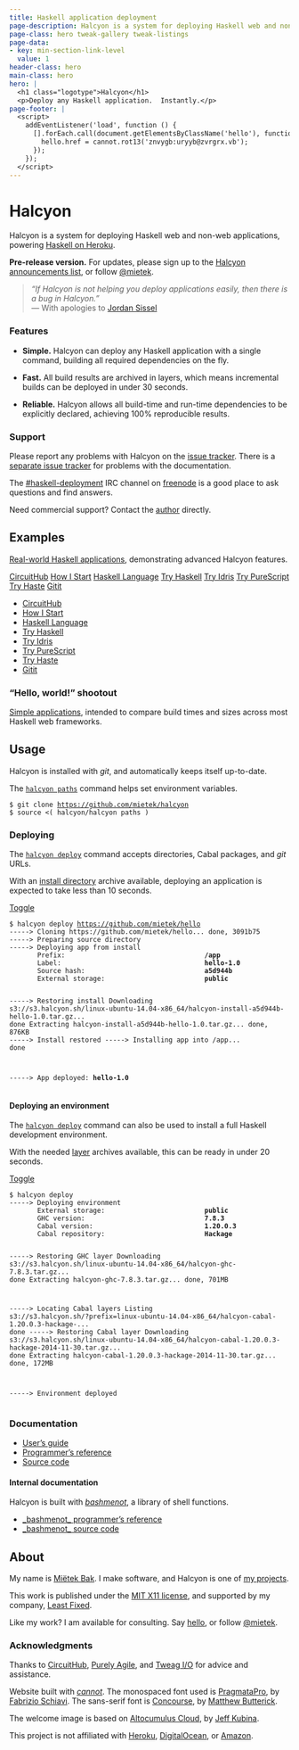 ```yaml
---
title: Haskell application deployment
page-description: Halcyon is a system for deploying Haskell web and non-web applications.
page-class: hero tweak-gallery tweak-listings
page-data:
- key: min-section-link-level
  value: 1
header-class: hero
main-class: hero
hero: |
  <h1 class="logotype">Halcyon</h1>
  <p>Deploy any Haskell application.  Instantly.</p>
page-footer: |
  <script>
    addEventListener('load', function () {
      [].forEach.call(document.getElementsByClassName('hello'), function (hello) {
        hello.href = cannot.rot13('znvygb:uryyb@zvrgrx.vb');
      });
    });
  </script>
---
```



Halcyon
=======

Halcyon is a system for deploying Haskell web and non-web applications, powering [Haskell on Heroku](https://haskellonheroku.com/).

**Pre-release version.**  For updates, please sign up to the [Halcyon announcements list](http://eepurl.com/8KXr9), or follow <a href="https://twitter.com/mietek">@mietek</a>.

> _“If Halcyon is not helping you deploy applications easily, then there is a bug in Halcyon.”_\
> — With apologies to [Jordan Sissel](https://github.com/jordansissel/fpm/)


### Features

- **Simple.**  Halcyon can deploy any Haskell application with a single command, building all required dependencies on the fly.

- **Fast.**  All build results are archived in layers, which means incremental builds can be deployed in under 30 seconds.

- **Reliable.**  Halcyon allows all build-time and run-time dependencies to be explicitly declared, achieving 100% reproducible results.


### Support

Please report any problems with Halcyon on the [issue tracker](https://github.com/mietek/halcyon/issues/).  There is a [separate issue tracker](https://github.com/mietek/halcyon-website/issues/) for problems with the documentation.

The <a href="irc://chat.freenode.net/haskell-deployment">#haskell-deployment</a> IRC channel on [freenode](https://freenode.net/) is a good place to ask questions and find answers.

Need commercial support?  Contact the [author](#about) directly.


Examples
--------

[Real-world Haskell applications](/examples/), demonstrating advanced Halcyon features.

</section></section></section></div>
<div class="gallery-background">
<div class="wrapper">
<div class="gallery-frame" id="examples-gallery">
<div class="gallery-contents">
<a href="/examples/#circuithub" class="gallery-item" id="item-circuithub">CircuitHub</a>
<a href="/examples/#how-i-start" class="gallery-item" id="item-howistart">How I Start</a>
<a href="/examples/#haskell-language" class="gallery-item" id="item-haskell-lang">Haskell Language</a>
<a href="/examples/#try-haskell" class="gallery-item" id="item-tryhaskell">Try Haskell</a>
<a href="/examples/#try-idris" class="gallery-item" id="item-tryidris">Try Idris</a>
<a href="/examples/#try-purescript" class="gallery-item" id="item-trypurescript">Try PureScript</a>
<a href="/examples/#try-haste" class="gallery-item" id="item-tryhaste">Try Haste</a>
<a href="/examples/#gitit" class="gallery-item" id="item-gitit">Gitit</a>
</div></div></div></div>
<div class="wrapper"><section><section><section>

<div id="gallery-links"><nav>
<ul class="menu open">
<li><a class="gallery-link" href="/examples/#circuithub" id="link-circuithub">CircuitHub</a></li>
<li><a class="gallery-link" href="/examples/#how-i-start" id="link-howistart">How I Start</a></li>
<li><a class="gallery-link" href="/examples/#haskell-language" id="link-haskell-lang">Haskell Language</a></li>
<li><a class="gallery-link" href="/examples/#try-haskell" id="link-tryhaskell">Try Haskell</a></li>
<li><a class="gallery-link" href="/examples/#try-idris" id="link-tryidris">Try Idris</a></li>
<li><a class="gallery-link" href="/examples/#try-purescript" id="link-trypurescript">Try PureScript</a></li>
<li><a class="gallery-link" href="/examples/#try-haste" id="link-tryhaste">Try Haste</a></li>
<li><a class="gallery-link" href="/examples/#gitit" id="link-gitit">Gitit</a></li>
</ul>
</nav></div>


### “Hello, world!” shootout

[Simple applications](/shootout/), intended to compare build times and sizes across most Haskell web frameworks.


Usage
-----

Halcyon is installed with _git_, and automatically keeps itself up-to-date.

The [`halcyon paths`](/reference/#halcyon-paths) command helps set environment variables.

<pre class="with-tweaks"><code><span class="prompt">$</span> <span class="input">git clone <a href="https://github.com/mietek/halcyon/">https://github.com/mietek/halcyon</a></span>
<span class="prompt">$</span> <span class="input">source &lt;( halcyon/halcyon paths )</span>
</code></pre>


### Deploying

The [`halcyon deploy`](/reference/#halcyon-deploy) command accepts directories, Cabal packages, and _git_ URLs.

With an [install directory](/guide/#install-directory) archive available, deploying an application is expected to take less than 10 seconds.

<div class="toggle">
<a class="toggle-button" data-target="deploy1" href="" title="Toggle">Toggle</a>
<pre class="toggle" id="deploy1"><code>$ halcyon deploy <a href="https://github.com/mietek/hello/">https://github.com/mietek/hello</a>
-----> Cloning https://github.com/mietek/hello... done, 3091b75
-----> Preparing source directory
-----> Deploying app from install
       Prefix:                                   <b>/app</b>
       Label:                                    <b>hello-1.0</b>
       Source hash:                              <b>a5d944b</b>
       External storage:                         <b>public</b>

-----> Restoring install
       Downloading s3://s3.halcyon.sh/linux-ubuntu-14.04-x86_64/halcyon-install-a5d944b-hello-1.0.tar.gz... done
       Extracting halcyon-install-a5d944b-hello-1.0.tar.gz... done, 876KB
-----> Install restored
-----> Installing app into /app... done

-----> App deployed:                             <b>hello-1.0</b>
</code></pre>
</div>


#### Deploying an environment

The [`halcyon deploy`](/reference/#halcyon-deploy) command can also be used to install a full Haskell development environment.

With the needed [layer](/guide/#layers) archives available, this can be ready in under 20 seconds.

<div class="toggle">
<a class="toggle-button" data-target="deploy2" href="" title="Toggle">Toggle</a>
<pre class="toggle" id="deploy2"><code>$ halcyon deploy
-----> Deploying environment
       External storage:                         <b>public</b>
       GHC version:                              <b>7.8.3</b>
       Cabal version:                            <b>1.20.0.3</b>
       Cabal repository:                         <b>Hackage</b>

-----> Restoring GHC layer
       Downloading s3://s3.halcyon.sh/linux-ubuntu-14.04-x86_64/halcyon-ghc-7.8.3.tar.gz... done
       Extracting halcyon-ghc-7.8.3.tar.gz... done, 701MB

-----> Locating Cabal layers
       Listing s3://s3.halcyon.sh/?prefix=linux-ubuntu-14.04-x86_64/halcyon-cabal-1.20.0.3-hackage-... done
-----> Restoring Cabal layer
       Downloading s3://s3.halcyon.sh/linux-ubuntu-14.04-x86_64/halcyon-cabal-1.20.0.3-hackage-2014-11-30.tar.gz... done
       Extracting halcyon-cabal-1.20.0.3-hackage-2014-11-30.tar.gz... done, 172MB

-----> Environment deployed
</code></pre>
</div>


### Documentation

<div><nav>
<ul class="menu open">
<li><a href="/guide/">User’s guide</a></li>
<li><a href="/reference/">Programmer’s reference</a></li>
<li><a href="https://github.com/mietek/halcyon/">Source code</a></li>
</nav></div>


#### Internal documentation

Halcyon is built with [_bashmenot_](https://bashmenot.mietek.io/), a library of shell functions.

<div><nav>
<ul class="menu open">
<li><a href="https://bashmenot.mietek.io/reference/">_bashmenot_ programmer’s reference</a></li>
<li><a href="https://github.com/mietek/bashmenot/">_bashmenot_ source code</a></li>
</ul>
</nav></div>


About
-----

<span id="mietek"></span>

My name is [Miëtek Bak](https://mietek.io/).  I make software, and Halcyon is one of [my projects](https://mietek.io/projects/).

This work is published under the [MIT X11 license](/license/), and supported by my company, [Least Fixed](https://leastfixed.com/).

Like my work?  I am available for consulting.  Say <a class="hello" href="">hello</a>, or follow <a href="https://twitter.com/mietek">@mietek</a>.


### Acknowledgments

Thanks to [CircuitHub](https://circuithub.com/), [Purely Agile](http://purelyagile.com/), and [Tweag I/O](http://tweag.io/) for advice and assistance.

Website built with [_cannot_](https://cannot.mietek.io/).  The monospaced font used is [PragmataPro](http://fsd.it/fonts/pragmatapro.htm), by [Fabrizio Schiavi](http://fsd.it/).  The sans-serif font is [Concourse](http://practicaltypography.com/concourse.html), by [Matthew Butterick](http://practicaltypography.com/).

The welcome image is based on [Altocumulus Cloud](https://flickr.com/photos/kubina/146306532/), by [Jeff Kubina](https://flickr.com/photos/kubina/).

This project is not affiliated with [Heroku](https://heroku.com/), [DigitalOcean](https://digitalocean.com/), or [Amazon](https://amazon.com/).
